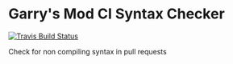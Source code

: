 # Garry's Mod CI Syntax Checker

[![Travis Build Status](https://img.shields.io/travis/garrysmodlua/gtravis/master.svg?style=flat-square&maxAge=30)](https://travis-ci.org/garrysmodlua/gtravis)

Check for non compiling syntax in pull requests
